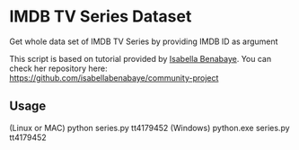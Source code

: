 # IMDB TV Series Dataset
 Get whole data set of IMDB TV Series by providing IMDB ID as argument

This script is based on tutorial provided by [Isabella Benabaye](https://towardsdatascience.com/scraping-tv-show-epsiode-imdb-ratings-using-python-beautifulsoup-7a9e09c4fbe5). You can check her repository here: https://github.com/isabellabenabaye/community-project

## Usage
(Linux or MAC) python series.py tt4179452
(Windows) python.exe series.py tt4179452
